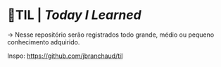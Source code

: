 # 📝TIL | _Today I Learned_
→ Nesse repositório serão registrados todo grande, médio ou pequeno conhecimento adquirido.

Inspo: https://github.com/jbranchaud/til
